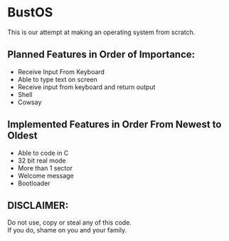 # BustOS
This is our attempt at making an operating system from scratch.
## Planned Features in Order of Importance:

- Receive Input From Keyboard
- Able to type text on screen
- Receive input from keyboard and return output
- Shell
- Cowsay
## Implemented Features in Order From Newest to Oldest
- Able to code in C  
- 32 bit real mode  
- More than 1 sector  
- Welcome message  
- Bootloader
## DISCLAIMER:
Do not use, copy or steal any of this code. <br>
If you do, shame on you and your family.
